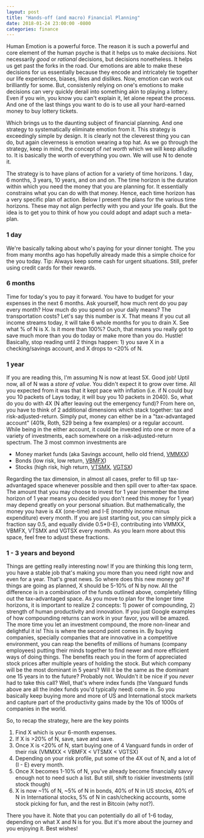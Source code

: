 ```yaml
---
layout: post
title: "Hands-off (and macro) Financial Planning"
date: 2018-01-24 23:00:00 -0800
categories: finance
---
```


Human Emotion is a powerful force. The reason it is such a powerful and core element of the human psyche is that it helps us to
make _decisions_. Not necessarily _good_ or _rational_ decisions, but decisions nonetheless. It helps us get past the forks in the
road. Our emotions are able to make these decisions for us essentially because they encode and intricately tie together our life experiences,
biases, likes and dislikes. Now, emotion can work out brilliantly for some. But, consistenly relying on one's emotions to make decisions can very
quickly derail into something akin to playing a lottery. Even if you win, you know you can't explain it, let alone repeat the process.
And one of the last things you want to do is to use all your hard-earned money to buy lottery tickets.

Which brings us to the daunting subject of financial planning. And one strategy to systematically eliminate emotion from it. This strategy is
exceedingly simple by design. It is clearly not the cleverest thing you can do, but again cleverness is emotion wearing a top hat.
As we go through the strategy, keep in mind, the concept of _net worth_ which we will keep alluding to. It is basically the worth of everything you own.
We will use N to denote it.

The strategy is to have plans of action for a variety of time horizons. 1 day, 6 months, 3 years, 10 years, and on and on. The time horizon is the duration
within which you need the money that you are planning for. It essentially constrains what you can do with that money. Hence, each time horizon has
a very specific plan of action. Below I present the plans for the various time horizons. These may not align perfectly with you and your life goals. But
the idea is to get you to think of how you could adopt and adapt such a meta-plan.

### 1 day
We're basically talking about who's paying for your dinner tonight. The you from many months ago has hopefully already made this a simple choice for the
you today. Tip: Always keep some cash for urgent situations. Still, prefer using credit cards for their rewards.

### 6 months
Time for today's you to pay it forward. You have to budget for your expenses in the next 6 months. Ask yourself, how much rent do you pay
every month? How much do you spend on your daily means? The transportation costs? Let's say this number is X. That means if you cut all income streams today,
it will take 6 whole months for you to drain X. See what % of N is X. Is it more than 100%? Ouch, that means you really got to save much more than you
do today or make more than you do. Hustle! Basically, stop reading until 2 things happen: 1) you save X in a checking/savings account, and X drops to <20%
of N.

### 1 year
If you are reading this, I'm assuming N is now at least 5X. Good job! Uptil now, all of N was a _store of value_. You didn't expect
it to grow over time. All you expected from it was that it kept pace with inflation (i.e. if N could buy you 10 packets of Lays today,
it will buy you 10 packets in 2040). So, what do you do with 4X (N after leaving out the emergency fund)?
From here on, you have to think of 2 additional dimensions which stack together: tax and risk-adjusted-return. Simply put, money can either be in a
"tax-advantaged account" (401k, Roth, 529 being a few examples) or a regular account. While being in the either account, it could be invested into one or more of
a variety of investments, each somewhere on a risk-adjusted-return spectrum.
The 3 most common investments are
* Money market funds (aka Savings account, hello old friend, [VMMXX](https://personal.vanguard.com/us/funds/snapshot?FundId=0030&FundIntExt=INT))
* Bonds (low risk, low return, [VBMFX](https://personal.vanguard.com/us/FundsSnapshot?FundId=0084&FundIntExt=INT))
* Stocks (high risk, high return, [VTSMX](https://personal.vanguard.com/us/funds/snapshot?FundId=0085&FundIntExt=INT), [VGTSX](https://personal.vanguard.com/us/funds/snapshot?FundId=0113&FundIntExt=INT))

Regarding the tax dimension, in almost all cases, prefer to fill up tax-advantaged space whenever possible and then spill over to after-tax space.
The amount that you may choose to invest for 1 year (remember the time horizon of 1 year means you decided you don't need this money for 1 year)
may depend greatly on your personal situation. But mathematically, the money you have is 4X (one-time) and I-E (monthly income minus expenditure) every month.
If you are just starting out, you can simply pick a fraction say 0.5, and equally divide 0.5\*(I-E), contributing into VMMXX, VBMFX, VTSMX and VGTSX every month.
As you learn more about this space, feel free to adjust these fractions.

### 1 - 3 years and beyond
Things are getting really interesting now! If you are thinking this long term, you have a stable job that's making you more than you need right now and even
for a year. That's great news. So where does this new money go? If things are going as planned, X should be 5-10% of N by now. All the difference is in a
combination of the funds outlined above, completely filling out the tax-advantaged space. As you move to plan for the longer time horizons, it is important to realize
2 concepts: 1) power of compounding, 2) strength of human productivity and innovation. If you just Google examples of how compounding returns can work in your
favor, you will be amazed. The more time you let an investment compound, the more non-linear and delightful it is! This is where the second point comes in.
By buying companies, specially companies that are innovative in a competitive environment, you can reap the benefits of millions of humans (company employees) putting
their minds together to find newer and more efficient ways of doing things. The benefits reach you in the form of appreciated stock prices after multiple years
of holding the stock.
But which company will be the most dominant in 5 years? Will it be the same as the dominant one 15 years in to the future? Probably not. Wouldn't it be nice if you
_never_ had to take this call? Well, that's where index funds (the Vanguard funds above are all the index funds you'd typically need) come in. So you basically
keep buying more and more of US and International stock markets and capture part of the productivity gains made by the 10s of 1000s of companies in the world.

So, to recap the strategy, here are the key points
1. Find X which is your 6-month expenses.
2. If X is >20% of N, save, save and save.
3. Once X is <20% of N, start buying one of 4 Vanguard funds in order of their risk (VMMXX < VBMFX < VTSMX < VGTSX)
4. Depending on your risk profile, put some of the 4X out of N, and a lot of (I - E) every month.
5. Once X becomes 1-10% of N, you've already become financially savvy enough not to need such a list. But still, shift to riskier investments (still stock though)
6. X is now ~1% of N, ~5% of N in bonds, 40% of N in US stocks, 40% of N in International stocks, 5% of N in cash/checking accounts, some stock picking for fun, and the rest in Bitcoin (why not?).

There you have it. Note that you can potentially do all of 1-6 today, depending on what X and N is for you. But it's more about the journey and you enjoying it.
Best wishes!
